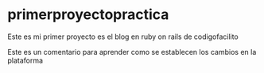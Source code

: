 # primerproyectopractica
Este es mi primer proyecto es el blog en ruby on rails de codigofacilito


Este es un comentario para aprender como se establecen los cambios en la plataforma
